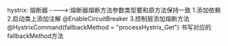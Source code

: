 hystrix: 熔断器 ---->:熔断器熔断方法参数类型要和原方法保持一致
1.添加依赖
2.启动类上添加注解
@EnableCircuitBreaker
3.控制层添加熔断方法    @HystrixCommand(fallbackMethod = "processHystrix_Get")
书写对应的fallbackMethod方法